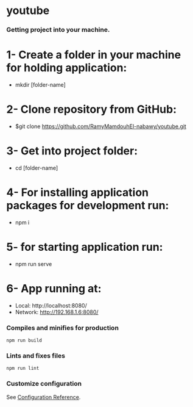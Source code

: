 # youtube

### Getting project into your machine.

# 1- Create a folder in your machine for holding application:
- mkdir [folder-name]


# 2- Clone repository from GitHub:
- $git clone https://github.com/RamyMamdouhEl-nabawy/youtube.git


# 3- Get into project folder:
- cd [folder-name]


# 4- For installing application packages for development run:
- npm i 


# 5- for starting application run:
- npm run serve


# 6- App running at:
- Local:   http://localhost:8080/
- Network: http://192.168.1.6:8080/



### Compiles and minifies for production
```
npm run build
```

### Lints and fixes files
```
npm run lint
```

### Customize configuration
See [Configuration Reference](https://cli.vuejs.org/config/).

